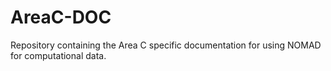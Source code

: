 # AreaC-DOC
Repository containing the Area C specific documentation for using NOMAD for computational data.
